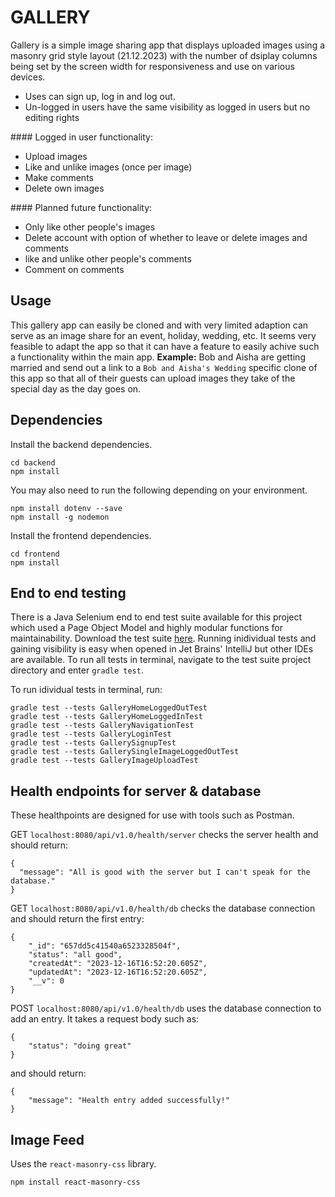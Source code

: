 # GALLERY

Gallery is a simple image sharing app that displays uploaded images using a masonry grid style layout (21.12.2023) with the number of dsiplay columns being set by the screen width for responsiveness and use on various devices.

- Uses can sign up, log in and log out.
- Un-logged in users have the same visibility as logged in users but no editing rights

#### Logged in user functionality:

- Upload images
- Like and unlike images (once per image)
- Make comments
- Delete own images

#### Planned future functionality:

- Only like other people's images
- Delete account with option of whether to leave or delete images and comments
- like and unlike other people's comments
- Comment on comments
  
## Usage

This gallery app can easily be cloned and with very limited adaption can serve as an image share for an event, holiday, wedding, etc. It seems very feasible to adapt the app so that it can have a feature to easily achive such a functionality within the main app.
**Example:** Bob and Aisha are getting married and send out a link to a `Bob and Aisha's Wedding` specific clone of this app so that all of their guests can upload images they take of the special day as the day goes on.

## Dependencies

Install the backend dependencies.

```
cd backend
npm install
```

You may also need to run the following depending on your environment.

```
npm install dotenv --save
npm install -g nodemon
```

Install the frontend dependencies.

```
cd frontend
npm install
```

## End to end testing

There is a Java Selenium end to end test suite available for this project which used a Page Object Model and highly modular functions for maintainability.
Download the test suite [here](https://github.com/pablisch/gallery-app-automation-test-suite).
Running inidividual tests and gaining visibility is easy when opened in Jet Brains' IntelliJ but other IDEs are available.
To run all tests in terminal, navigate to the test suite project directory and enter `gradle test`.

To run idividual tests in terminal, run:
```
gradle test --tests GalleryHomeLoggedOutTest
gradle test --tests GalleryHomeLoggedInTest
gradle test --tests GalleryNavigationTest
gradle test --tests GalleryLoginTest
gradle test --tests GallerySignupTest
gradle test --tests GallerySingleImageLoggedOutTest
gradle test --tests GalleryImageUploadTest
```

## Health endpoints for server & database

These healthpoints are designed for use with tools such as Postman.

GET `localhost:8080/api/v1.0/health/server` checks the server health and should return:

```
{
  "message": "All is good with the server but I can't speak for the database."
}
```

GET `localhost:8080/api/v1.0/health/db` checks the database connection and should return the first entry:

```
{
    "_id": "657dd5c41540a6523328504f",
    "status": "all good",
    "createdAt": "2023-12-16T16:52:20.605Z",
    "updatedAt": "2023-12-16T16:52:20.605Z",
    "__v": 0
}
```

POST `localhost:8080/api/v1.0/health/db` uses the database connection to add an entry. It takes a request body such as:

```
{
    "status": "doing great"
}
```

and should return:

```
{
    "message": "Health entry added successfully!"
}
```

## Image Feed

Uses the `react-masonry-css` library.

```
npm install react-masonry-css
```
